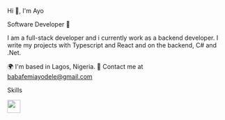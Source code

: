 Hi 👋, I'm Ayo

Software Developer 🚀

I am a full-stack developer and i currently work as a backend developer. I write my projects with Typescript and React and on the backend, C# and .Net.

🌍 I'm based in Lagos, Nigeria.
📧 Contact me at babafemiayodele@gmail.com

Skills

<a><img align="center" src="https://cdn-icons-png.flaticon.com/128/5968/5968381.png" height="30" /></a>

<!--
**joules19/joules19** is a ✨ _special_ ✨ repository because its `README.md` (this file) appears on your GitHub profile.

Here are some ideas to get you started:

- 🔭 I’m currently working on ...
- 🌱 I’m currently learning ...
- 👯 I’m looking to collaborate on ...
- 🤔 I’m looking for help with ...
- 💬 Ask me about ...
- 📫 How to reach me: ...
- 😄 Pronouns: ...
- ⚡ Fun fact: ...
-->
